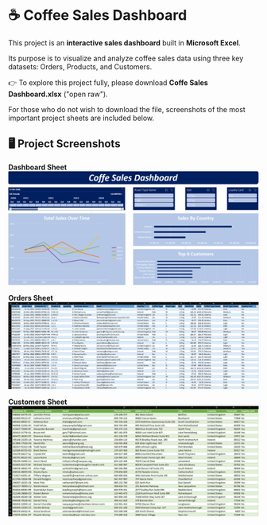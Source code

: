 # ☕ Coffee Sales Dashboard
This project is an **interactive sales dashboard** built in **Microsoft Excel**.

Its purpose is to visualize and analyze coffee sales data using three key datasets: Orders, Products, and Customers.


👉 To explore this project fully, please download **Coffe Sales Dashboard.xlsx** ("open raw").


For those who do not wish to download the file, screenshots of the most important project sheets are included below.

## 🖥️ Project Screenshots

**Dashboard Sheet**  
![Dashboard Screenshot](Dashboard%20Screenshot.png)

**Orders Sheet**  
![Orders Screenshot](Orders%20Screenshot.png)

**Customers Sheet**  
![Customers Screenshot](Customers%20Screenshot.png)